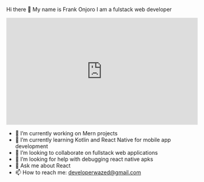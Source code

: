 Hi there 👋 My name is Frank Onjoro
I am a fulstack web developer

<div style="width:100%;height:0;padding-bottom:56%;position:relative;"><iframe src="https://giphy.com/embed/1GEATImIxEXVR79Dhk" width="100%" height="100%" style="position:absolute" frameBorder="0" class="giphy-embed" allowFullScreen></iframe></div><p><a href="https://giphy.com/gifs/salesforce-bear-computer-work-from-home-1GEATImIxEXVR79Dhk"></a></p>

- 🔭 I’m currently working on Mern projects
- 🌱 I’m currently learning Kotlin and React Native for mobile app development
- 👯 I’m looking to collaborate on fullstack web applications
- 🤔 I’m looking for help with debugging react native apks
- 💬 Ask me about React
- 📫 How to reach me: developerwazed@gmail.com
